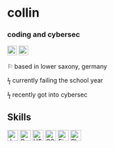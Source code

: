 # collin
### coding and cybersec



 <a aligh="left" href="mailto:collin.rxr@icloud.com" target="_blank" rel="noreferrer noopener"><img src="https://raw.githubusercontent.com/0xShapeShifter/readme-md/master/public/images/socials/at.svg" alt="Email" width="22" height="22" /></a> <a aligh="left" href="https://discord.com/collin.rxr" target="_blank" rel="noreferrer noopener"><img src="https://raw.githubusercontent.com/0xShapeShifter/readme-md/master/public/images/socials/discord.svg" alt="Discord" width="22" height="22" /></a>  

⚐ based in lower saxony, germany

ϟ currently failing the school year

ϟ recently got into cybersec

 ## Skills
   <a href="https://www.javascript.com" target="_blank" rel="noreferrer noopener"><img src="https://raw.githubusercontent.com/0xShapeShifter/readme-md/master/public/images/skills/core/javascript.svg" alt="JavaScript" width="25" height="25" /></a> <a href="https://www.python.org" target="_blank" rel="noreferrer noopener"><img src="https://raw.githubusercontent.com/0xShapeShifter/readme-md/master/public/images/skills/core/python.svg" alt="Python" width="25" height="25" /></a>  <a href="https://html.com/html5/" target="_blank" rel="noreferrer noopener"><img src="https://raw.githubusercontent.com/0xShapeShifter/readme-md/master/public/images/skills/frontend/html5.svg" alt="HTML5" width="25" height="25" /></a> <a href="https://css3.com" target="_blank" rel="noreferrer noopener"><img src="https://raw.githubusercontent.com/0xShapeShifter/readme-md/master/public/images/skills/frontend/css3.svg" alt="CSS3" width="25" height="25" /></a>     <a href="http://figma.com" target="_blank" rel="noreferrer noopener"><img src="https://raw.githubusercontent.com/0xShapeShifter/readme-md/master/public/images/skills/software/figma.svg" alt="Figma" width="25" height="25" /></a> <a href="https://www.adobe.com/products/photoshop.html" target="_blank" rel="noreferrer noopener"><img src="https://raw.githubusercontent.com/0xShapeShifter/readme-md/master/public/images/skills/software/photoshop.svg" alt="Photoshop" width="25" height="25" /></a> 
